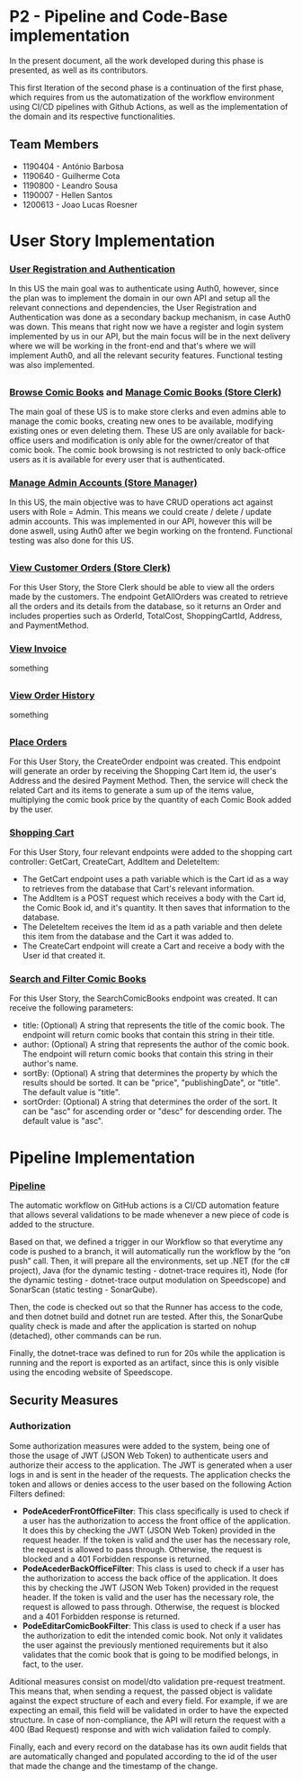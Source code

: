 # P2 - Pipeline and Code-Base implementation

In the present document, all the work developed during this phase is presented, as well as its contributors.

This first Iteration of the second phase is a continuation of the first phase, which requires from us the automatization of the workflow environment using CI/CD pipelines with Github Actions, as well as the implementation of the domain and its respective functionalities.

## Team Members
- 1190404 - António Barbosa
- 1190640 - Guilherme Cota
- 1190800 - Leandro Sousa
- 1190007 - Hellen Santos
- 1200613 - Joao Lucas Roesner

# User Story Implementation

### [User Registration and Authentication](https://github.com/padrinoski/desofs2024_M1C_1/issues/1)

In this US the main goal was to authenticate using Auth0, however, since the plan was to implement the domain in our own API and setup all the relevant connections and dependencies, the User Registration and Authentication was done as a secondary backup mechanism, in case Auth0 was down. This means that right now we have a register and login system implemented by us in our API, but the main focus will be in the next delivery where we will be working in the front-end and that's where we will implement Auth0, and all the relevant security features. Functional testing was also implemented.

<h2>  </h2>

### [Browse Comic Books](https://github.com/padrinoski/desofs2024_M1C_1/issues/2) and [Manage Comic Books (Store Clerk)](https://github.com/padrinoski/desofs2024_M1C_1/issues/8)

The main goal of these US is to make store clerks and even admins able to manage the comic books, creating new ones to be available, modifying existing ones or even deleting them. These US are only available for back-office users and modification is only able for the owner/creator of that comic book. The comic book browsing is not restricted to only back-office users as it is available for every user that is authenticated.

### [Manage Admin Accounts (Store Manager)](https://github.com/padrinoski/desofs2024_M1C_1/issues/10)
In this US, the main objective was to have CRUD operations act against users with Role = Admin. This means we could create / delete / update admin accounts. This was implemented in our API, however this will be done aswell, using Auth0 after we begin working on the frontend. Functional testing was also done for this US.
<h2>  </h2>

### [View Customer Orders (Store Clerk)](https://github.com/padrinoski/desofs2024_M1C_1/issues/9)
For this User Story, the  Store Clerk should be able to view all the orders made by the customers. The endpoint GetAllOrders was created to retrieve all the orders and its details from the database, so it returns an Order and includes properties such as OrderId, TotalCost, ShoppingCartId, Address, and PaymentMethod.

### [View Invoice](https://github.com/padrinoski/desofs2024_M1C_1/issues/7)
something
<h2>  </h2>

### [View Order History](https://github.com/padrinoski/desofs2024_M1C_1/issues/6)
something
<h2>  </h2>

### [Place Orders](https://github.com/padrinoski/desofs2024_M1C_1/issues/5)
For this User Story, the CreateOrder endpoint was created. This endpoint will generate an order by receiving the Shopping Cart Item id, the user's Address and the desired Payment Method. Then, the service will check the related Cart and its items to generate a sum up of the items value, multiplying the comic book price by the quantity of each Comic Book added by the user.

### [Shopping Cart](https://github.com/padrinoski/desofs2024_M1C_1/issues/4)
For this User Story, four relevant endpoints were added to the shopping cart controller: GetCart, CreateCart, AddItem and DeleteItem:
- The GetCart endpoint uses a path variable which is the Cart id as a way to retrieves from the database that Cart's relevant information.
- The AddItem is a POST request which receives a body with the Cart id, the Comic Book id, and it's quantity. It then saves that information to the database.
- The DeleteItem receives the Item id as a path variable and then delete this item from the database and the Cart it was added to.
- The CreateCart endpoint will create a Cart and receive a body with the User id that created it.

### [Search and Filter Comic Books](https://github.com/padrinoski/desofs2024_M1C_1/issues/3)
For this User Story, the SearchComicBooks endpoint was created. It can receive the following parameters:
- title: (Optional) A string that represents the title of the comic book. The endpoint will return comic books that contain this string in their title.
- author: (Optional) A string that represents the author of the comic book. The endpoint will return comic books that contain this string in their author's name.
- sortBy: (Optional) A string that determines the property by which the results should be sorted. It can be "price", "publishingDate", or "title". The default value is "title".
- sortOrder: (Optional) A string that determines the order of the sort. It can be "asc" for ascending order or "desc" for descending order. The default value is "asc".

# Pipeline Implementation

### [Pipeline](https://github.com/padrinoski/desofs2024_M1C_1/issues/11)
The automatic workflow on GitHub actions is a CI/CD automation feature that allows several validations to be made whenever a new piece of code is added to the structure.

Based on that, we defined a trigger in our Workflow so that everytime any code is pushed to a branch, it will automatically run the workflow by the “on push” call. Then, it will prepare all the environments, set up .NET (for the c# project), Java (for the dynamic testing - dotnet-trace requires it), Node (for the dynamic testing - dotnet-trace output modulation on Speedscope) and SonarScan (static testing - SonarQube).

Then, the code is checked out so that the Runner has access to the code, and then dotnet build and dotnet run are tested. After this, the SonarQube quality check is made and after the application is started on nohup (detached), other commands can be run.

Finally, the dotnet-trace was defined to run for 20s while the application is running and the report is exported as an artifact, since this is only visible using the encoding website of Speedscope.

## Security Measures

### Authorization
Some authorization measures were added to the system, being one of those the usage of JWT (JSON Web Token) to authenticate users and authorize their access to the application. The JWT is generated when a user logs in and is sent in the header of the requests. The application checks the token and allows or denies access to the user based on the following Action Filters defined:
- **PodeAcederFrontOfficeFilter**: This class specifically is used to check if a user has the authorization to access the front office of the application. It does this by checking the JWT (JSON Web Token) provided in the request header. If the token is valid and the user has the necessary role, the request is allowed to pass through. Otherwise, the request is blocked and a 401 Forbidden response is returned.
- **PodeAcederBackOfficeFilter**: This class is used to check if a user has the authorization to access the back office of the application. It does this by checking the JWT (JSON Web Token) provided in the request header. If the token is valid and the user has the necessary role, the request is allowed to pass through. Otherwise, the request is blocked and a 401 Forbidden response is returned.
- **PodeEditarComicBookFilter**: This class is used to check if a user has the authorization to edit the intended comic book. Not only it validates the user against the previously mentioned requirements but it also validates that the comic book that is going to be modified belongs, in fact, to the user.

Aditional measures consist on model/dto validation pre-request treatment. This means that, when sending a request, the passed object is validate against the expect structure of each and every field. For example, if we are expecting an email, this field will be validated in order to have the expected structure. In case of non-compliance, the API will return the request with a 400 (Bad Request) response and with wich validation failed to comply. 

Finally, each and every record on the database has its own audit fields that are automatically changed and populated according to the id of the user that made the change and the timestamp of the change.
